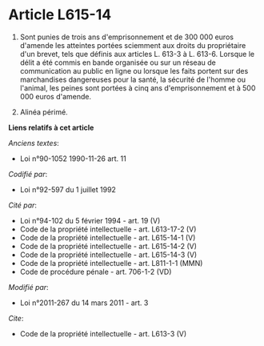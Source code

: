 # Article L615-14

1. Sont punies de trois ans d'emprisonnement et de 300 000 euros d'amende les atteintes portées sciemment aux droits du
propriétaire d'un brevet, tels que définis aux articles L. 613-3 à L. 613-6. Lorsque le délit a été commis en bande organisée
ou sur un réseau de communication au public en ligne ou lorsque les faits portent sur des marchandises dangereuses pour la
santé, la sécurité de l'homme ou l'animal, les peines sont portées à cinq ans d'emprisonnement et à 500 000 euros d'amende. 

2. Alinéa périmé.

**Liens relatifs à cet article**

_Anciens textes_:

  - Loi n°90-1052 1990-11-26 art. 11

_Codifié par_:

  - Loi n°92-597 du 1 juillet 1992

_Cité par_:

  - Loi n°94-102 du 5 février 1994 - art. 19 (V)
  - Code de la propriété intellectuelle - art. L613-17-2 (V)
  - Code de la propriété intellectuelle - art. L615-14-1 (V)
  - Code de la propriété intellectuelle - art. L615-14-2 (V)
  - Code de la propriété intellectuelle - art. L615-14-3 (V)
  - Code de la propriété intellectuelle - art. L811-1-1 (MMN)
  - Code de procédure pénale - art. 706-1-2 (VD)

_Modifié par_:

  - Loi n°2011-267 du 14 mars 2011 - art. 3

_Cite_:

  - Code de la propriété intellectuelle - art. L613-3 (V)
